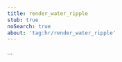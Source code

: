 ```yaml
---
title: render_water_ripple
stub: true
noSearch: true
about: 'tag:hr/render_water_ripple'
---
```

  ...
